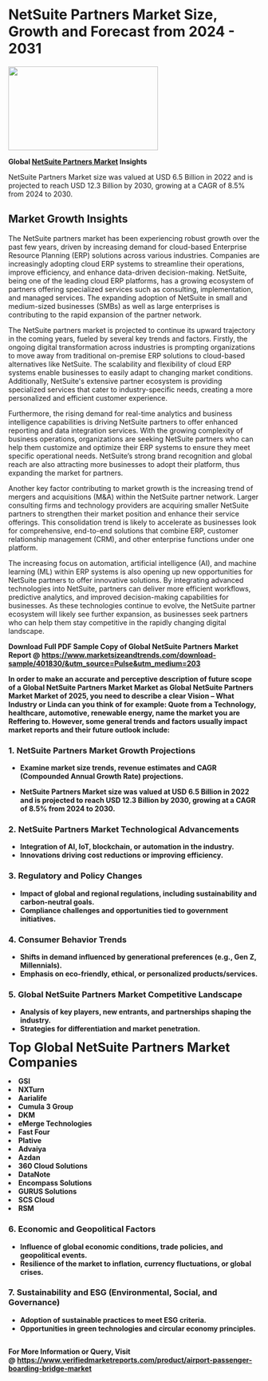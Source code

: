 <H1>NetSuite Partners Market Size, Growth and Forecast from 2024 - 2031</H1><img class="aligncenter size-medium wp-image-584254" src="https://thirdeyenews.in/wp-content/uploads/2024/09/Global-Market-Research-300x168.jpeg" alt="" width="300" height="168" /><p><strong>Global&nbsp;<a href="https://www.marketsizeandtrends.com/download-sample/401830/&amp;utm_source=Pulse&amp;utm_medium=203">NetSuite Partners Market</a> Insights</strong></p><p>NetSuite Partners Market size was valued at USD 6.5 Billion in 2022 and is projected to reach USD 12.3 Billion by 2030, growing at a CAGR of 8.5% from 2024 to 2030.</p><p><h2>Market Growth Insights</h2> <p>The NetSuite partners market has been experiencing robust growth over the past few years, driven by increasing demand for cloud-based Enterprise Resource Planning (ERP) solutions across various industries. Companies are increasingly adopting cloud ERP systems to streamline their operations, improve efficiency, and enhance data-driven decision-making. NetSuite, being one of the leading cloud ERP platforms, has a growing ecosystem of partners offering specialized services such as consulting, implementation, and managed services. The expanding adoption of NetSuite in small and medium-sized businesses (SMBs) as well as large enterprises is contributing to the rapid expansion of the partner network.</p> <p><strong></strong></p> <p>The NetSuite partners market is projected to continue its upward trajectory in the coming years, fueled by several key trends and factors. Firstly, the ongoing digital transformation across industries is prompting organizations to move away from traditional on-premise ERP solutions to cloud-based alternatives like NetSuite. The scalability and flexibility of cloud ERP systems enable businesses to easily adapt to changing market conditions. Additionally, NetSuite's extensive partner ecosystem is providing specialized services that cater to industry-specific needs, creating a more personalized and efficient customer experience.</p> <p>Furthermore, the rising demand for real-time analytics and business intelligence capabilities is driving NetSuite partners to offer enhanced reporting and data integration services. With the growing complexity of business operations, organizations are seeking NetSuite partners who can help them customize and optimize their ERP systems to ensure they meet specific operational needs. NetSuite’s strong brand recognition and global reach are also attracting more businesses to adopt their platform, thus expanding the market for partners.</p> <p>Another key factor contributing to market growth is the increasing trend of mergers and acquisitions (M&A) within the NetSuite partner network. Larger consulting firms and technology providers are acquiring smaller NetSuite partners to strengthen their market position and enhance their service offerings. This consolidation trend is likely to accelerate as businesses look for comprehensive, end-to-end solutions that combine ERP, customer relationship management (CRM), and other enterprise functions under one platform.</p> <p>The increasing focus on automation, artificial intelligence (AI), and machine learning (ML) within ERP systems is also opening up new opportunities for NetSuite partners to offer innovative solutions. By integrating advanced technologies into NetSuite, partners can deliver more efficient workflows, predictive analytics, and improved decision-making capabilities for businesses. As these technologies continue to evolve, the NetSuite partner ecosystem will likely see further expansion, as businesses seek partners who can help them stay competitive in the rapidly changing digital landscape.</p> <p><strong></p><p><span class=""><strong>Download Full PDF Sample Copy of Global NetSuite Partners Market Report</strong> @ <a href="https://www.marketsizeandtrends.com/download-sample/401830/&amp;utm_source=Pulse&amp;utm_medium=203" target="_blank">https://www.marketsizeandtrends.com/download-sample/401830/&amp;utm_source=Pulse&amp;utm_medium=203</a></span></p><p>In order to make an accurate and perceptive description of future scope of a Global&nbsp;NetSuite Partners Market Market as Global&nbsp;NetSuite Partners Market Market of 2025, you need to describe a clear Vision &ndash; What Industry or Linda can you think of for example: Quote from a Technology, healthcare, automotive, renewable energy, name the market you are Reffering to. However, some general trends and factors usually impact market reports and their future outlook include:</p><h3>1.&nbsp;<strong>NetSuite Partners Market Growth Projections</strong></h3><ul><li>Examine market size trends, revenue estimates and CAGR (Compounded Annual Growth Rate) projections.</li><li><p>NetSuite Partners Market size was valued at USD 6.5 Billion in 2022 and is projected to reach USD 12.3 Billion by 2030, growing at a CAGR of 8.5% from 2024 to 2030.</p></li></ul><h3>2.&nbsp;<strong>NetSuite Partners Market Technological Advancements</strong></h3><ul><li>Integration of AI, IoT, blockchain, or automation in the industry.</li><li>Innovations driving cost reductions or improving efficiency.</li></ul><h3>3.&nbsp;<strong>Regulatory and Policy Changes</strong></h3><ul><li>Impact of global and regional regulations, including sustainability and carbon-neutral goals.</li><li>Compliance challenges and opportunities tied to government initiatives.</li></ul><h3>4.&nbsp;<strong>Consumer Behavior Trends</strong></h3><ul><li>Shifts in demand influenced by generational preferences (e.g., Gen Z, Millennials).</li><li>Emphasis on eco-friendly, ethical, or personalized products/services.</li></ul><h3>5.&nbsp;<strong>Global NetSuite Partners Market Competitive Landscape</strong></h3><ul><li>Analysis of key players, new entrants, and partnerships shaping the industry.</li><li>Strategies for differentiation and market penetration.</li></ul><p data-pm-slice="1 1 []"><span style="color: inherit; font-family: inherit; font-size: 25px;">Top Global NetSuite Partners Market Companies</span></p><div class="" data-test-id=""><p><li>GSI</li><li> NXTurn</li><li> Aarialife</li><li> Cumula 3 Group</li><li> DKM</li><li> eMerge Technologies</li><li> Fast Four</li><li> Plative</li><li> Advaiya</li><li> Azdan</li><li> 360 Cloud Solutions</li><li> DataNote</li><li> Encompass Solutions</li><li> GURUS Solutions</li><li> SCS Cloud</li><li> RSM</li></p></div><h3>6.&nbsp;<strong>Economic and Geopolitical Factors</strong></h3><ul><li>Influence of global economic conditions, trade policies, and geopolitical events.</li><li>Resilience of the market to inflation, currency fluctuations, or global crises.</li></ul><h3>7.&nbsp;<strong>Sustainability and ESG (Environmental, Social, and Governance)</strong></h3><ul><li>Adoption of sustainable practices to meet ESG criteria.</li><li>Opportunities in green technologies and circular economy principles.</li></ul><h2><strong style="font-size: 14px;">For More Information or Query, Visit @&nbsp;</strong><a style="background-color: #ffffff; font-size: 14px;" href="https://www.marketsizeandtrends.com/report/netsuite-partners-market/" target="_blank">https://www.verifiedmarketreports.com/product/airport-passenger-boarding-bridge-market</a></h2>
